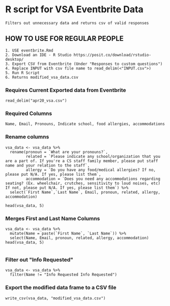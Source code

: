 # R script for VSA Eventbrite Data 
```
Filters out unnecessary data and returns csv of valid responses
```

## HOW TO USE FOR REGULAR PEOPLE
```
1. USE eventbrite.Rmd
2. Download an IDE - R Studio https://posit.co/download/rstudio-desktop/
3. Export CSV from Eventbrite (Under "Responses to custom questions")
4. Replace INPUT with csv file name to read_delim(<"INPUT.csv">)
5. Run R Script
6. Returns modified_vsa_data.csv
```

### Requires Current Exported data from Eventbrite
```{r}
read_delim("apr20_vsa.csv")
```
### Required Columns
```
Name, Email, Pronouns, Indicate school, food allergies, accommodations
```
### Rename columns
```{r}
vsa_data <- vsa_data %>%
  rename(pronoun = `What are your pronouns?`,
         related = `Please indicate any school/organization that you are a part of. If you're a CS staff family member, please put staff name and your relation to the staff`,
         allergy = `Do you have any food/medical allergies? If no, please put N/A. If yes, please list them`,
         accommodation = `Does you need any accommodations regarding seating? (Ex. wheelchair, crutches, sensitivity to loud noises, etc) If not, please put N/A. If yes, please list them`) %>%
  select(`First Name`,`Last Name`, Email, pronoun, related, allergy, accommodation)

head(vsa_data, 5)
```
### Merges First and Last Name Columns
```{r}
vsa_data <- vsa_data %>%
  mutate(Name = paste(`First Name`, `Last Name`)) %>%
  select(Name, Email, pronoun, related, allergy, accommodation)
head(vsa_data, 5)
  
```
### Filter out "Info Requested"
```{r}
vsa_data <- vsa_data %>%
  filter(Name != "Info Requested Info Requested")
```
### Export the modified data frame to a CSV file
```{r}
write_csv(vsa_data, "modified_vsa_data.csv")
```
